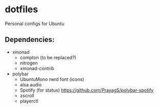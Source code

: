 # dotfiles
Personal configs for Ubuntu
## Dependencies:
* xmonad
  * compton (to be replaced?)
  * nitrogen
  * xmonad-contrib
* polybar
  * UbuntuMono nerd font (icons)
  * alsa audio
  * Spotify (for status) https://github.com/PrayagS/polybar-spotify
  * zscroll
  * playerctl 
